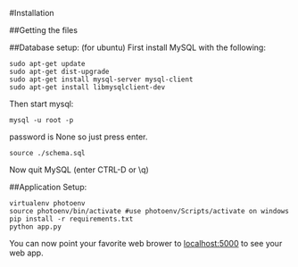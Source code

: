 #Installation

##Getting the files


##Database setup: (for ubuntu)
First install MySQL with the following:
```
sudo apt-get update
sudo apt-get dist-upgrade
sudo apt-get install mysql-server mysql-client
sudo apt-get install libmysqlclient-dev
```
Then start mysql:
```
mysql -u root -p
```
password is None so just press enter.
```
source ./schema.sql 
```
Now quit MySQL (enter CTRL-D or \q)

##Application Setup:
```
virtualenv photoenv
source photoenv/bin/activate #use photoenv/Scripts/activate on windows
pip install -r requirements.txt
python app.py
```

You can now point your favorite web brower to [localhost:5000](localhost:5000) to see your web app. 
